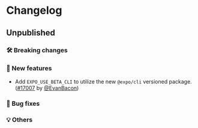 # Changelog

## Unpublished

### 🛠 Breaking changes

### 🎉 New features

- Add `EXPO_USE_BETA_CLI` to utilize the new `@expo/cli` versioned package. ([#17007](https://github.com/expo/expo/pull/17007) by [@EvanBacon](https://github.com/EvanBacon))

### 🐛 Bug fixes

### 💡 Others

